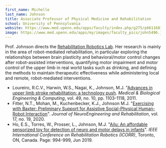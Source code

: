 ```yaml
---
first_name: Michelle 
last_name: Johnson
title: Associate Professor of Physical Medicine and Rehabilitation
school: University of Pennsylvania
website: https://www.med.upenn.edu/apps/faculty/index.php/g275/p6611681
image: https://www.med.upenn.edu/apps/my/images/faculty_pics/john5496.jpg
---
```

Prof. Johnson directs the [Rehabilitation Robotics Lab](https://www.med.upenn.edu/rehabilitation-robotics-lab/). Her research is mainly in the area of robot-mediated rehabilitation, in particular exploring the relationships between brain plasticity and behavioral/motor control changes after robot-assisted interventions, quantifying motor impairment and motor control of the upper limb in real world tasks such as drinking, and defining the methods to maintain therapeutic effectiveness while administering local and remote, robot-mediated interventions.
* Loureiro, R.C.V., Harwin, W.S., Nagai, K., Johnson, M.J. "[Advances in upper limb stroke rehabilitation: a technology push](https://link.springer.com/article/10.1007/s11517-011-0797-0). _Medical & Biological Engineering & Computing_, vol. 49, no. 10, pp. 1103-1118, 2011.
* Fitter, N.T., Mohan, M., Kuchenbecker, K.J., Johnson M.J. "[Exercising with Baxter: Preliminary Support for Assistive Social-Physical Human-Robot Interaction](https://jneuroengrehab.biomedcentral.com/articles/10.1186/s12984-020-0642-5)". _Journal of NeuroEngineering and Rehabilitation_, vol. 17, no. 19, 2020.
* Ho, E.S., Torres, W., Prosser, L., Johnson, M.J. "[Ailu: An affordable sensorized toy for detection of neuro and motor delays in infants](https://ieeexplore.ieee.org/abstract/document/8779523/)". _IEEE International Conference on Rehabilitation Robotics (ICORR)_, Toronto, ON, Canada. Page: 994-999, Jun 2019.
